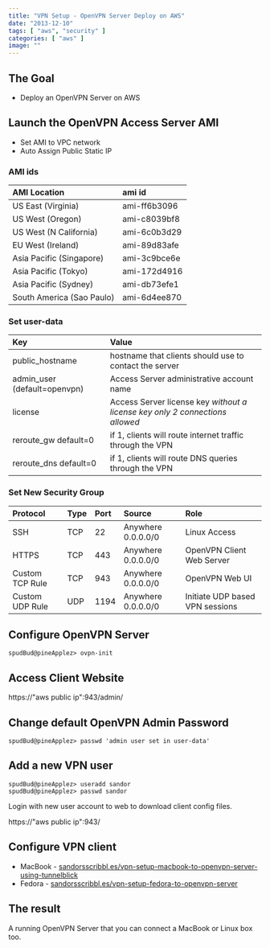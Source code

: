 ```yaml
---
title: "VPN Setup - OpenVPN Server Deploy on AWS"
date: "2013-12-10"
tags: [ "aws", "security" ]
categories: [ "aws" ]
image: ""
---
```


## The Goal
- Deploy an OpenVPN Server on AWS



## Launch the OpenVPN Access Server AMI

- Set AMI to VPC network
- Auto Assign Public Static IP

### AMI ids

| AMI Location       | ami id         
|:-------------|:-------------
|US East (Virginia)| ami-ff6b3096
|US West (Oregon)| ami-c8039bf8
|US West (N California)| ami-6c0b3d29
|EU West (Ireland)| ami-89d83afe
|Asia Pacific (Singapore)| ami-3c9bce6e
|Asia Pacific (Tokyo)| ami-172d4916
|Asia Pacific (Sydney)| ami-db73efe1
|South America (Sao Paulo)| ami-6d4ee870




### Set user-data

|Key|Value         
|:---|:----
|public_hostname    |hostname that clients should use to contact the server
|admin_user (default=openvpn)    |Access Server administrative account name
|license     |Access Server license key _without a license key only 2 connections allowed_
|reroute_gw default=0 |if 1, clients will route internet traffic through the VPN
|reroute_dns default=0 | if 1, clients will route DNS queries through the VPN


### Set New Security Group

|  Protocol    |  Type    |  Port    |  Source     |  Role
|:---------|:------------|:---------|:------------|:-----------
|SSH    |TCP    |22    |Anywhere 0.0.0.0/0| Linux Access
|HTTPS    |TCP    |443    |Anywhere 0.0.0.0/0| OpenVPN Client Web Server
|Custom TCP Rule     |TCP     |943    |Anywhere 0.0.0.0/0| OpenVPN Web UI
|Custom UDP Rule     |UDP    |1194    |Anywhere 0.0.0.0/0| Initiate UDP based VPN sessions



## Configure OpenVPN Server


~~~
spudBud@pineApplez> ovpn-init
~~~

## Access Client Website

https://"aws public ip":943/admin/

## Change default OpenVPN Admin Password


~~~
spudBud@pineApplez> passwd 'admin user set in user-data'
~~~

## Add a new VPN user


~~~
spudBud@pineApplez> useradd sandor
spudBud@pineApplez> passwd sandor
~~~


Login with new user account to web to download client config files.

https://"aws public ip":943/

## Configure VPN client


- MacBook - [sandorsscribbl.es/vpn-setup-macbook-to-openvpn-server-using-tunnelblick](http://sandorsscribbl.es/vpn-setup-macbook-to-openvpn-server-using-tunnelblick/)
- Fedora  - [sandorsscribbl.es/vpn-setup-fedora-to-openvpn-server](http://sandorsscribbl.es/vpn-setup-fedora-to-openvpn-server/)



## The result

A running OpenVPN Server that you can connect a MacBook or Linux box too.
